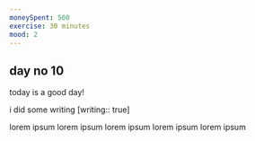 ```yaml
---
moneySpent: 500
exercise: 30 minutes
mood: 2
---
```

## day no 10
today is a good day!
 

i did some writing [writing:: true]

lorem ipsum lorem ipsum lorem ipsum lorem ipsum lorem ipsum
